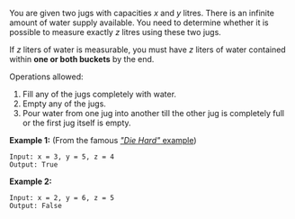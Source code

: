 You are given two jugs with capacities *x* and *y* litres. There is an infinite amount of water supply available. You need to determine whether it is possible to measure exactly *z* litres using these two jugs.

If *z* liters of water is measurable, you must have *z* liters of water contained within **one or both buckets** by the end.

Operations allowed:

 1. Fill any of the jugs completely with water.
 2. Empty any of the jugs.
 3. Pour water from one jug into another till the other jug is completely full or the first jug itself is empty.

**Example 1:** (From the famous [*"Die Hard"* example][1])

```
Input: x = 3, y = 5, z = 4
Output: True
```

**Example 2:**

```
Input: x = 2, y = 6, z = 5
Output: False
```

  [1]: https://www.youtube.com/watch?v=BVtQNK_ZUJg
